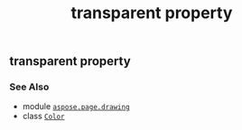 ﻿---
title: transparent property
second_title: Aspose.Page for Python via .NET API References
description: 
type: docs
weight: 1510
url: /python-net/aspose.page.drawing/color/transparent/
is_root: false
---

## transparent property


### See Also
* module [`aspose.page.drawing`](../../)
* class [`Color`](/page/python-net/aspose.page.drawing/color)
